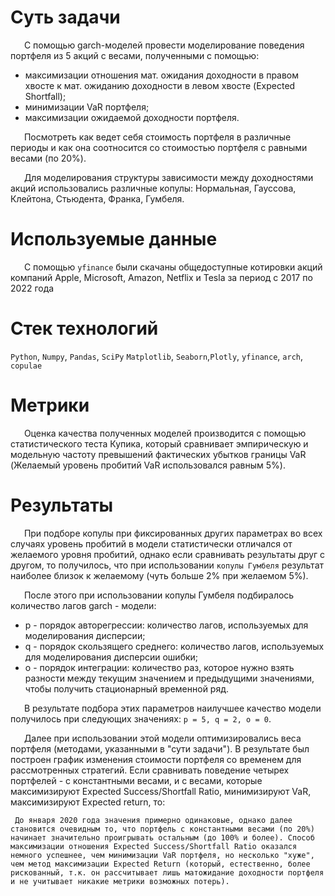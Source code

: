 # Суть задачи

&ensp; &ensp; С помощью garch-моделей провести моделирование поведения портфеля из 5 акций с весами, полученными с помощью: 

* максимизации отношения мат. ожидания доходности в правом хвосте к мат. ожиданию доходности в левом хвосте (Expected Shortfall);
* минимизации VaR портфеля;
* максимизации ожидаемой доходности портфеля.

&ensp; &ensp; Посмотреть как ведет себя стоимость портфеля в различные периоды и как она соотносится со стоимостью портфеля с равными весами (по 20%).

&ensp; &ensp; Для моделирования структуры зависимости между доходностями акций использовались различные копулы: Нормальная, Гауссова, Клейтона, Стьюдента, Франка, Гумбеля.


# Используемые данные

&ensp; &ensp; С помощью `yfinance` были скачаны общедоступные котировки акций компаний Apple, Microsoft, Amazon, Netflix и Tesla за период с 2017 по 2022 года

# Стек технологий

`Python`, `Numpy`, `Pandas`, `SciPy` `Matplotlib`, `Seaborn`,`Plotly`,
 `yfinance`,
`arch`, `copulae`

# Метрики

&ensp; &ensp; Оценка качества полученных моделей производится с помощью статистического теста Купика, который сравнивает эмпирическую и модельную частоту превышений фактических убытков границы VaR (Желаемый уровень пробитий VaR использовался равным 5%).

# Результаты

&ensp; &ensp; При подборе копулы при фиксированных других параметрах во всех случаях уровень пробитий в модели статистически отличался от желаемого уровня пробитий, однако если сравнивать результаты друг с другом, то получилось, что при использовании `копулы Гумбеля` результат наиболее близок к желаемому (чуть больше 2% при желаемом 5%). 

&ensp; &ensp; После этого при использовании копулы Гумбеля подбиралось количество лагов garch - модели:

* p - порядок авторегрессии: количество лагов, используемых для моделирования дисперсии; 
* q - порядок скользящего среднего: количество лагов, используемых для моделирования дисперсии ошибки;  
* o - порядок интеграции: количество раз, которое нужно взять разности между текущим значением и предыдущими значениями, чтобы получить стационарный временной ряд.

&ensp; &ensp; В результате подбора этих параметров наилучшее качество модели получилось при следующих значениях: `p = 5, q = 2, o = 0`.

&ensp; &ensp; Далее при использовании этой модели оптимизировались веса портфеля (методами, указанными в "сути задачи"). В результате был построен график изменения стоимости портфеля со временем для рассмотренных стратегий. Если сравнивать поведение четырех портфелей - с константными весами, и с весами, которые максимизируют Expected Success/Shortfall Ratio, минимизируют VaR, максимизируют Expected return, то:

```
 До января 2020 года значения примерно одинаковые, однако далее становится очевидным то, что портфель с константными весами (по 20%) начинает значительно проигрывать остальным (до 100% и более). Способ максимизации отношения Expected Success/Shortfall Ratio оказался немного успешнее, чем минимизации VaR портфеля, но несколько "хуже", чем метод максимизации Expected Return (который, естественно, более рискованный, т.к. он рассчитывает лишь матожидание доходности портфеля и не учитывает никакие метрики возможных потерь).
 ```
